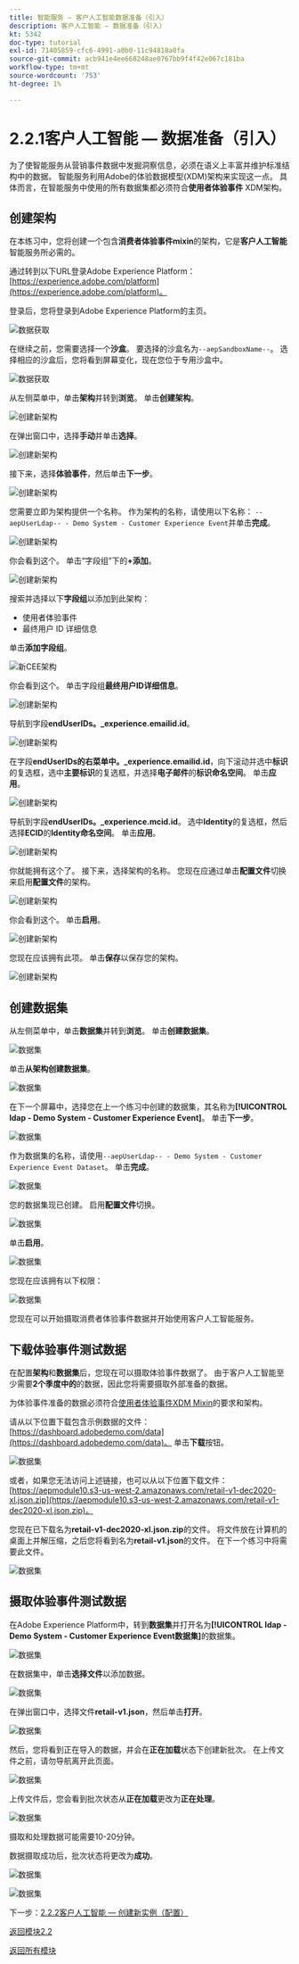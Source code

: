 ```yaml
---
title: 智能服务 — 客户人工智能数据准备（引入）
description: 客户人工智能 — 数据准备（引入）
kt: 5342
doc-type: tutorial
exl-id: 71405859-cfc6-4991-a0b0-11c94818a0fa
source-git-commit: acb941e4ee668248ae0767bb9f4f42e067c181ba
workflow-type: tm+mt
source-wordcount: '753'
ht-degree: 1%

---
```


# 2.2.1客户人工智能 — 数据准备（引入）

为了使智能服务从营销事件数据中发掘洞察信息，必须在语义上丰富并维护标准结构中的数据。 智能服务利用Adobe的体验数据模型(XDM)架构来实现这一点。
具体而言，在智能服务中使用的所有数据集都必须符合**使用者体验事件** XDM架构。

## 创建架构

在本练习中，您将创建一个包含&#x200B;**消费者体验事件mixin**&#x200B;的架构，它是&#x200B;**客户人工智能**&#x200B;智能服务所必需的。

通过转到以下URL登录Adobe Experience Platform： [https://experience.adobe.com/platform](https://experience.adobe.com/platform)。

登录后，您将登录到Adobe Experience Platform的主页。

![数据获取](../../datacollection/module1.2/images/home.png)

在继续之前，您需要选择一个&#x200B;**沙盒**。 要选择的沙盒名为``--aepSandboxName--``。 选择相应的沙盒后，您将看到屏幕变化，现在您位于专用沙盒中。

![数据获取](../../datacollection/module1.2/images/sb1.png)

从左侧菜单中，单击&#x200B;**架构**&#x200B;并转到&#x200B;**浏览**。 单击&#x200B;**创建架构**。

![创建新架构](./images/createschemabutton.png)

在弹出窗口中，选择&#x200B;**手动**&#x200B;并单击&#x200B;**选择**。

![创建新架构](./images/schmanual.png)

接下来，选择&#x200B;**体验事件**，然后单击&#x200B;**下一步**。

![创建新架构](./images/xdmee.png)

您需要立即为架构提供一个名称。 作为架构的名称，请使用以下名称： `--aepUserLdap-- - Demo System - Customer Experience Event`并单击&#x200B;**完成**。

![创建新架构](./images/schname.png)

你会看到这个。 单击“字段组”下的&#x200B;**+添加**。

![创建新架构](./images/xdmee1.png)

搜索并选择以下&#x200B;**字段组**&#x200B;以添加到此架构：

- 使用者体验事件
- 最终用户 ID 详细信息

单击&#x200B;**添加字段组**。

![新CEE架构](./images/cee.png)

你会看到这个。 单击字段组&#x200B;**最终用户ID详细信息**。

![创建新架构](./images/eui1.png)

导航到字段&#x200B;**endUserIDs。_experience.emailid.id**。

![创建新架构](./images/eui2.png)

在字段&#x200B;**endUserIDs的右菜单中。_experience.emailid.id**，向下滚动并选中&#x200B;**标识**&#x200B;的复选框，选中&#x200B;**主要标识**&#x200B;的复选框，并选择&#x200B;**电子邮件**&#x200B;的&#x200B;**标识命名空间**。 单击&#x200B;**应用**。

![创建新架构](./images/eui3.png)

导航到字段&#x200B;**endUserIDs。_experience.mcid.id**。 选中&#x200B;**Identity**&#x200B;的复选框，然后选择&#x200B;**ECID**&#x200B;的&#x200B;**Identity命名空间**。 单击&#x200B;**应用**。

![创建新架构](./images/eui4.png)

你就能拥有这个了。 接下来，选择架构的名称。 您现在应通过单击&#x200B;**配置文件**&#x200B;切换来启用&#x200B;**配置文件**&#x200B;的架构。

![创建新架构](./images/xdmee3.png)

你会看到这个。 单击&#x200B;**启用**。

![创建新架构](./images/xdmee4.png)

您现在应该拥有此项。 单击&#x200B;**保存**&#x200B;以保存您的架构。

![创建新架构](./images/xdmee5.png)

## 创建数据集

从左侧菜单中，单击&#x200B;**数据集**&#x200B;并转到&#x200B;**浏览**。 单击&#x200B;**创建数据集**。

![数据集](./images/createds.png)

单击&#x200B;**从架构创建数据集**。

![数据集](./images/createdatasetfromschema.png)

在下一个屏幕中，选择您在上一个练习中创建的数据集，其名称为&#x200B;**[!UICONTROL ldap - Demo System - Customer Experience Event]**。 单击&#x200B;**下一步**。

![数据集](./images/createds1.png)

作为数据集的名称，请使用`--aepUserLdap-- - Demo System - Customer Experience Event Dataset`。 单击&#x200B;**完成**。

![数据集](./images/createds2.png)

您的数据集现已创建。 启用&#x200B;**配置文件**&#x200B;切换。

![数据集](./images/createds3.png)

单击&#x200B;**启用**。

![数据集](./images/createds4.png)

您现在应该拥有以下权限：

![数据集](./images/createds5.png)

您现在可以开始摄取消费者体验事件数据并开始使用客户人工智能服务。

## 下载体验事件测试数据

在配置&#x200B;**架构**&#x200B;和&#x200B;**数据集**&#x200B;后，您现在可以摄取体验事件数据了。 由于客户人工智能至少需要&#x200B;**2个季度中的**&#x200B;的数据，因此您将需要摄取外部准备的数据。

为体验事件准备的数据必须符合[使用者体验事件XDM Mixin](https://github.com/adobe/xdm/blob/797cf4930d5a80799a095256302675b1362c9a15/docs/reference/context/experienceevent-consumer.schema.md)的要求和架构。

请从以下位置下载包含示例数据的文件： [https://dashboard.adobedemo.com/data](https://dashboard.adobedemo.com/data)。 单击&#x200B;**下载**&#x200B;按钮。

![数据集](./images/dsn1.png)

或者，如果您无法访问上述链接，也可以从以下位置下载文件： [https://aepmodule10.s3-us-west-2.amazonaws.com/retail-v1-dec2020-xl.json.zip](https://aepmodule10.s3-us-west-2.amazonaws.com/retail-v1-dec2020-xl.json.zip)。

您现在已下载名为&#x200B;**retail-v1-dec2020-xl.json.zip**&#x200B;的文件。 将文件放在计算机的桌面上并解压缩，之后您将看到名为&#x200B;**retail-v1.json**&#x200B;的文件。 在下一个练习中将需要此文件。

![数据集](./images/ingest.png)

## 摄取体验事件测试数据

在Adobe Experience Platform中，转到&#x200B;**数据集**&#x200B;并打开名为&#x200B;**[!UICONTROL ldap - Demo System - Customer Experience Event数据集]**&#x200B;的数据集。

![数据集](./images/ingest1.png)

在数据集中，单击&#x200B;**选择文件**&#x200B;以添加数据。

![数据集](./images/ingest2.png)

在弹出窗口中，选择文件&#x200B;**retail-v1.json**，然后单击&#x200B;**打开**。

![数据集](./images/ingest3.png)

然后，您将看到正在导入的数据，并会在&#x200B;**正在加载**&#x200B;状态下创建新批次。 在上传文件之前，请勿导航离开此页面。

![数据集](./images/ingest4.png)

上传文件后，您会看到批次状态从&#x200B;**正在加载**&#x200B;更改为&#x200B;**正在处理**。

![数据集](./images/ingest5.png)

摄取和处理数据可能需要10-20分钟。

数据摄取成功后，批次状态将更改为&#x200B;**成功**。

![数据集](./images/ingest7.png)

![数据集](./images/ingest8.png)

下一步：[2.2.2客户人工智能 — 创建新实例（配置）](./ex2.md)

[返回模块2.2](./intelligent-services.md)

[返回所有模块](./../../../overview.md)
